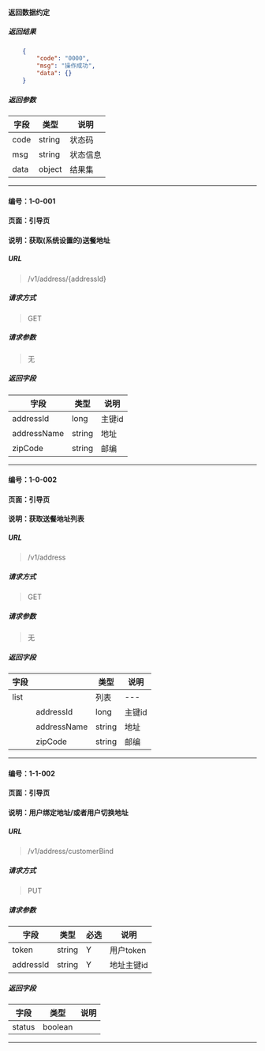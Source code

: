 #### 返回数据约定
##### 返回结果
```json
    {
        "code": "0000",
        "msg": "操作成功",
        "data": {}
    }
```
##### 返回参数
字段 |  类型  | 说明
---  | ---    | ---
code | string | 状态码
msg  | string | 状态信息
data | object | 结果集
-----------

#### 编号：1-0-001
#### 页面：引导页
#### 说明：获取(系统设置的)送餐地址

##### URL
> /v1/address/{addressId}

##### 请求方式
> GET
##### 请求参数
> 无

##### 返回字段
字段        | 类型   | 说明
---         | ---    | ---
addressId   | long   | 主键id
addressName | string | 地址
zipCode     | string | 邮编
-----------

#### 编号：1-0-002
#### 页面：引导页
#### 说明：获取送餐地址列表

##### URL
> /v1/address

##### 请求方式
> GET
##### 请求参数
> 无

##### 返回字段
字段 |             | 类型 | 说明 |
---  | ---         | ---  | ---
list |             | 列表 | ---
|    | addressId   | long   | 主键id
|    | addressName | string | 地址
|    | zipCode     | string | 邮编
-----------

#### 编号：1-1-002
#### 页面：引导页
#### 说明：用户绑定地址/或者用户切换地址

##### URL
> /v1/address/customerBind

##### 请求方式
> PUT

##### 请求参数
 字段          | 类型   | 必选 | 说明
 ---           | ---    | ---  | ---
 token         | string | Y    | 用户token
 addressId     | string | Y    | 地址主键id

##### 返回字段
字段   | 类型    | 说明
---    | ---     | ---
status | boolean |


-----------







